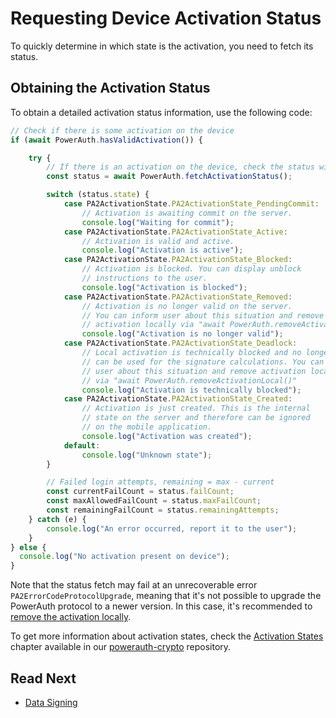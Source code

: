 # Requesting Device Activation Status

To quickly determine in which state is the activation, you need to fetch its status.


## Obtaining the Activation Status

To obtain a detailed activation status information, use the following code:

```javascript
// Check if there is some activation on the device
if (await PowerAuth.hasValidActivation()) {

    try {
        // If there is an activation on the device, check the status with the server
        const status = await PowerAuth.fetchActivationStatus();

        switch (status.state) {
            case PA2ActivationState.PA2ActivationState_PendingCommit:
                // Activation is awaiting commit on the server.
                console.log("Waiting for commit");
            case PA2ActivationState.PA2ActivationState_Active:
                // Activation is valid and active.
                console.log("Activation is active");
            case PA2ActivationState.PA2ActivationState_Blocked:
                // Activation is blocked. You can display unblock
                // instructions to the user.
                console.log("Activation is blocked");
            case PA2ActivationState.PA2ActivationState_Removed:
                // Activation is no longer valid on the server.
                // You can inform user about this situation and remove
                // activation locally via "await PowerAuth.removeActivationLocal()"
                console.log("Activation is no longer valid");
            case PA2ActivationState.PA2ActivationState_Deadlock:
                // Local activation is technically blocked and no longer
                // can be used for the signature calculations. You can inform
                // user about this situation and remove activation locally
                // via "await PowerAuth.removeActivationLocal()"
                console.log("Activation is technically blocked");
            case PA2ActivationState.PA2ActivationState_Created:
                // Activation is just created. This is the internal
                // state on the server and therefore can be ignored
                // on the mobile application.
                console.log("Activation was created");
            default:
                console.log("Unknown state");
        }

        // Failed login attempts, remaining = max - current
        const currentFailCount = status.failCount;
        const maxAllowedFailCount = status.maxFailCount;
        const remainingFailCount = status.remainingAttempts;
    } catch (e) {
        console.log("An error occurred, report it to the user");
    }
} else {
  console.log("No activation present on device");
}
```

Note that the status fetch may fail at an unrecoverable error `PA2ErrorCodeProtocolUpgrade`, meaning that it's not possible to upgrade the PowerAuth protocol to a newer version. In this case, it's recommended to [remove the activation locally](Device-Activation-Removal.md).

To get more information about activation states, check the [Activation States](https://github.com/wultra/powerauth-crypto/blob/develop/docs/Activation.md#activation-states) chapter available in our [powerauth-crypto](https://github.com/wultra/powerauth-crypto) repository.

## Read Next

- [Data Signing](Data-Signing.md)
